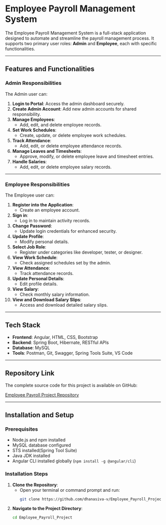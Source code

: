 # Employee Payroll Management System

The Employee Payroll Management System is a full-stack application designed to automate and streamline the payroll management process. It supports two primary user roles: **Admin** and **Employee**, each with specific functionalities.

---

## Features and Functionalities

### **Admin Responsibilities**
The Admin user can:
1. **Login to Portal**: Access the admin dashboard securely.
2. **Create Admin Account**: Add new admin accounts for shared responsibility.
3. **Manage Employees**:
   - Add, edit, and delete employee records.
4. **Set Work Schedules**:
   - Create, update, or delete employee work schedules.
5. **Track Attendance**:
   - Add, edit, or delete employee attendance records.
6. **Manage Leaves and Timesheets**:
   - Approve, modify, or delete employee leave and timesheet entries.
7. **Handle Salaries**:
   - Add, edit, or delete employee salary records.

---

### **Employee Responsibilities**
The Employee user can:
1. **Register into the Application**:
   - Create an employee account.
2. **Sign in**:
   - Log in to maintain activity records.
3. **Change Password**:
   - Update login credentials for enhanced security.
4. **Update Profile**:
   - Modify personal details.
5. **Select Job Role**:
   - Register under categories like developer, tester, or designer.
6. **View Work Schedule**:
   - Check assigned schedules set by the admin.
7. **View Attendance**:
   - Track attendance records.
8. **Update Personal Details**:
   - Edit profile details.
9. **View Salary**:
   - Check monthly salary information.
10. **View and Download Salary Slips**:
    - Access and download detailed salary slips.

---

## Tech Stack

- **Frontend**: Angular, HTML, CSS, Bootstrap
- **Backend**: Spring Boot, Hibernate, RESTful APIs
- **Database**: MySQL
- **Tools**: Postman, Git, Swagger, Spring Tools Suite, VS Code

---

## Repository Link

The complete source code for this project is available on GitHub:

[Employee Payroll Project Repository](https://github.com/dhanasiva-v/Employee_Payroll_Project.git)

---

## Installation and Setup

### **Prerequisites**
- Node.js and npm installed
- MySQL database configured
- STS installed(Spring Tool Suite)
- Java JDK installed
- Angular CLI installed globally (`npm install -g @angular/cli`)

### **Installation Steps**
1. **Clone the Repository**:
   - Open your terminal or command prompt and run:
     ```bash
     git clone https://github.com/dhanasiva-v/Employee_Payroll_Project.git
     ```
2. **Navigate to the Project Directory**:
   ```bash
   cd Employee_Payroll_Project
